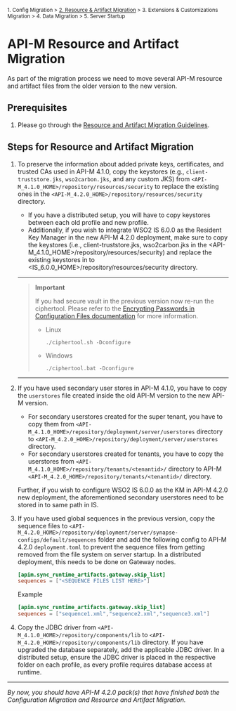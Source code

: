 <small> 1. Config Migration > [2. Resource & Artifact Migration](./resource-and-artifact-migration.md) > 3. Extensions & Customizations Migration > 4. Data Migration > 5. Server Startup </small>

# API-M Resource and Artifact Migration

As part of the migration process we need to move several API-M resource and artifact files from the older version to the new version. 

## Prerequisites

1. Please go through the [Resource and Artifact Migration Guidelines](../../../general-resource-and-artifact-migration.md).

## Steps for Resource and Artifact Migration

1. To preserve the information about added private keys, certificates, and trusted CAs used in API-M 4.1.0, copy the keystores (e.g., `client-truststore.jks`, `wso2carbon.jks`, and any custom JKS) from `<API-M_4.1.0_HOME>/repository/resources/security` to replace the existing ones in the `<API-M_4.2.0_HOME>/repository/resources/security` directory. 

   - If you have a distributed setup, you will have to copy keystores between each old profile and new profile.
   - Additionally, if you wish to integrate WSO2 IS 6.0.0 as the Resident Key Manager in the new API-M 4.2.0 deployment, make sure to copy the keystores (i.e., client-truststore.jks, wso2carbon.jks in the <API-M_4.1.0_HOME>/repository/resources/security) and replace the existing keystores in to <IS_6.0.0_HOME>/repository/resources/security directory.
    ---
    > **Important**
    > 
    > If you had secure vault in the previous version now re-run the ciphertool. Please refer to the [Encrypting Passwords in Configuration Files documentation](https://apim.docs.wso2.com/en/4.2.0/install-and-setup/setup/security/logins-and-passwords/working-with-encrypted-passwords/#encrypting-passwords-in-product-configurations) for more information.
    >  - Linux
    >    ```
    >    ./ciphertool.sh -Dconfigure
    >    ```
    >  - Windows
    >    ```
    >    ./ciphertool.bat -Dconfigure
    >    ```

    ---

2. If you have used secondary user stores in API-M 4.1.0, you have to copy the `userstores` file created inside the old API-M version to the new API-M version.

   - For secondary userstores created for the super tenant, you have to copy them from `<API-M_4.1.0_HOME>/repository/deployment/server/userstores` directory to `<API-M_4.2.0_HOME>/repository/deployment/server/userstores` directory.
   - For secondary userstores created for tenants, you have to copy the userstores from `<API-M_4.1.0_HOME>/repository/tenants/<tenantid>/`  directory to API-M `<API-M_4.2.0_HOME>/repository/tenants/<tenantid>/` directory.

   Further, if you wish to configure WSO2 IS 6.0.0 as the KM in API-M 4.2.0 new deployment, the aforementioned secondary userstores need to be stored in to same path in IS.


3. If you have used global sequences in the previous version, copy the sequence files to `<API-M_4.2.0_HOME>/repository/deployment/server/synapse-configs/default/sequences` folder and add the following config to API-M 4.2.0 `deployment.toml` to prevent the sequence files from getting removed from the file system on server startup. In a distributed deployment, this needs to be done on Gateway nodes.
   
    ```toml
    [apim.sync_runtime_artifacts.gateway.skip_list]
    sequences = ["<SEQUENCE FILES LIST HERE>"]
   ```
   
   Example
   ```toml
   [apim.sync_runtime_artifacts.gateway.skip_list]
   sequences = ["sequence1.xml","sequence2.xml","sequence3.xml"]
    ```

4. Copy the JDBC driver from `<API-M_4.1.0_HOME>/repository/components/lib` to `<API-M_4.2.0_HOME>/repository/components/lib` directory. If you have upgraded the database separately, add the applicable JDBC driver. In a distributed setup, ensure the JDBC driver is placed in the respective folder on each profile, as every profile requires database access at runtime.
   
---
*By now, you should have API-M 4.2.0 pack(s) that have finished both the Configuration Migration and Resource and Artifact Migration.*
